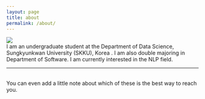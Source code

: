 ```yaml
---
layout: page
title: about
permalink: /about/
---
```


<img class="col one right" src="/img/prof_pic.jpg">

<br/>
I am an undergraduate student at the Department of Data Science, Sungkyunkwan University (SKKU), Korea .
I am also double majoring in Department of Software. 
I am currently interested in the NLP field.


<br/>
<hr/>
<br/>
<span class="contacticon center">
	<a href="mailto:pj00515@naver.com"><i class="fa fa-envelope-square"></i></a>
	<a href="https://github.com/JUNE515" target="_blank"><i class="fa fa-github-square"></i></a>
	<a href="https://www.linkedin.com/in/%EC%A4%80-%EB%B0%95-61b683298/" target="_blank"><i class="fa fa-linkedin-square"></i></a>
</span>

<div class="col three caption">
	You can even add a little note about which of these is the best way to reach you.
</div>

